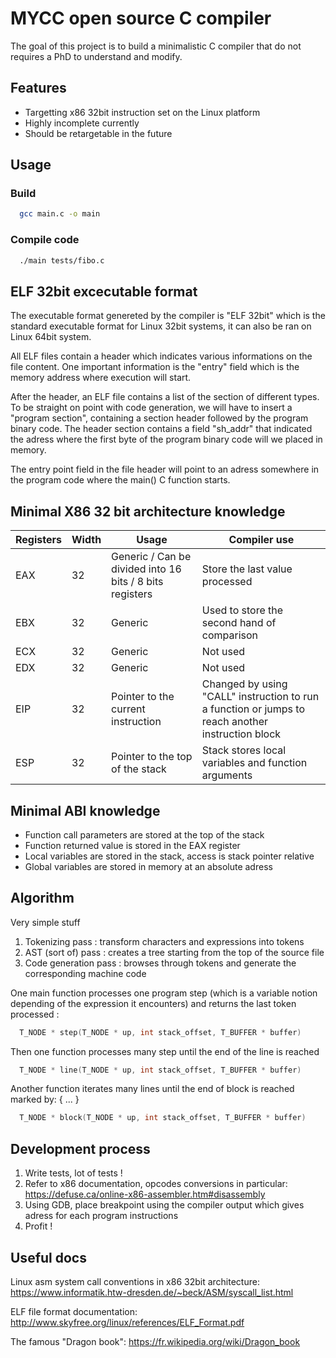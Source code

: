 # MYCC open source C compiler
The goal of this project is to build a minimalistic C compiler that do not requires a PhD to understand and modify. 

## Features
* Targetting x86 32bit instruction set on the Linux platform
* Highly incomplete currently
* Should be retargetable in the future

## Usage

### Build

```bash
  gcc main.c -o main
```

### Compile code

```bash
  ./main tests/fibo.c
```

## ELF 32bit excecutable format

The executable format genereted by the compiler is "ELF 32bit" which is the standard executable format for 
Linux 32bit systems, it can also be ran on Linux 64bit system.

All ELF files contain a header which indicates various informations on the file content. One important information is the "entry" field which is the memory address where execution will start.

After the header, an ELF file contains a list of the section of different types.
To be straight on point with code generation, we will have to insert a "program section", containing a section header followed by the program binary code.
The header section contains a field "sh_addr" that indicated the adress where the first byte of the program binary code will we placed in memory.

The entry point field in the file header will point to an adress somewhere in the program code where the main() C function starts.

## Minimal X86 32 bit architecture knowledge

| Registers     | Width | Usage                                | Compiler use
|---------------|-------|--------------------------------------|--------------------
| EAX           |  32   | Generic / Can be divided into 16 bits / 8 bits registers  | Store the last value processed
| EBX           |  32   | Generic                              | Used to store the second hand of comparison
| ECX           |  32   | Generic                              | Not used
| EDX           |  32   | Generic                              | Not used
| EIP           |  32   | Pointer to the current instruction   | Changed by using "CALL" instruction to run a function or jumps to reach another instruction block
| ESP           |  32   | Pointer to the top of the stack      | Stack stores local variables and function arguments

## Minimal ABI knowledge

* Function call parameters are stored at the top of the stack
* Function returned value is stored in the EAX register
* Local variables are stored in the stack, access is stack pointer relative
* Global variables are stored in memory at an absolute adress

## Algorithm
Very simple stuff

1. Tokenizing pass : transform characters and expressions into tokens
2. AST (sort of) pass : creates a tree starting from the top of the source file
3. Code generation pass : browses through tokens and generate the corresponding machine code

One main function processes one program step (which is a variable notion depending of the expression it encounters) and returns the last token processed :
```C
  T_NODE * step(T_NODE * up, int stack_offset, T_BUFFER * buffer)
```

Then one function processes many step until the end of the line is reached
```C
  T_NODE * line(T_NODE * up, int stack_offset, T_BUFFER * buffer)
```

Another function iterates many lines until the end of block is reached marked by: { ... }
```C
  T_NODE * block(T_NODE * up, int stack_offset, T_BUFFER * buffer)
```

## Development process

1. Write tests, lot of tests !
2. Refer to x86 documentation, opcodes conversions in particular:
    https://defuse.ca/online-x86-assembler.htm#disassembly
3. Using GDB, place breakpoint using the compiler output which gives adress for each program instructions
4. Profit !

## Useful docs
Linux asm system call conventions in x86 32bit architecture:
https://www.informatik.htw-dresden.de/~beck/ASM/syscall_list.html

ELF file format documentation:
http://www.skyfree.org/linux/references/ELF_Format.pdf

The famous "Dragon book":
https://fr.wikipedia.org/wiki/Dragon_book

